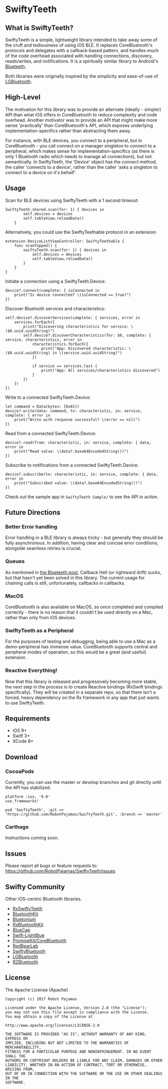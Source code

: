 # SwiftyTeeth

## What is SwiftyTeeth?

SwiftyTeeth is a simple, lightweight library intended to take away some of the cruft and tediousness of using iOS BLE. It replaces CoreBluetooth's protocols and delegates with a callback-based pattern, and handles much of the code overhead associated with handling connections, discovery, reads/writes, and notifications. It is a spiritually similar library to Android's [Blueteeth](https://github.com/RobotPajamas/Blueteeth).

Both libraries were originally inspired by the simplicity and ease-of-use of [LGBluetooth](https://github.com/l0gg3r/LGBluetooth).

## High-Level

The motivation for this library was to provide an alternate (ideally - simpler) API than what iOS offers in CoreBluetooth to reduce complexity and code overhead. Another motivator was to provide an API that might make more sense 'practically' than CoreBluetooth's API, which exposes underlying implementation-specifics rather than abstracting them away.

For instance, with BLE devices, you connect to a peripheral, but in CoreBluetooth - you call connect on a manager singleton to connect to a peripheral, which makes sense for implementation-specifics (as there is only 1 Bluetooth radio which needs to manage all connections), but not semantically. In SwiftyTeeth, the 'Device' object has the connect method, the caller 'connects to a device', rather than the caller 'asks a singleton to connect to a device on it's behalf'.

## Usage

Scan for BLE devices using SwiftyTeeth with a 1 second timeout:

	SwiftyTeeth.shared.scan(for: 1) { devices in
            self.devices = devices
            self.tableView.reloadData()
        }


Alternatively, you could use the SwiftyTeethable protocol in an extension:

	extension DeviceListViewController: SwiftyTeethable {
	    func scanTapped() {
	        swiftyTeeth.scan(for: 1) { devices in
	            self.devices = devices
	            self.tableView.reloadData()
	        }
	    }
	}


Initiate a connection using a SwiftyTeeth.Device:
 
	device?.connect(complete: { isConnected in
		print("Is device connected? \(isConnected == true)")
    })


Discover Bluetooth services and characteristics:
 
	self.device?.discoverServices(complete: { services, error in
        services.forEach({
            print("Discovering characteristics for service: \($0.uuid.uuidString)")
            self.device?.discoverCharacteristics(for: $0, complete: { service, characteristics, error in
                characteristics.forEach({
                    print("App: Discovered characteristic: \($0.uuid.uuidString) in \(service.uuid.uuidString)")
                })
                
                if service == services.last {
                    print("App: All services/characteristics discovered")
                }
            })
        })
    })


Write to a connected SwiftyTeeth.Device:

	let command = Data(bytes: [0x01])
    device?.write(data: command, to: characteristic, in: service, complete: { error in
        print("Write with response successful? \(error == nil)")
    })


Read from a connected SwiftyTeeth.Device:
 
    device?.read(from: characteristic, in: service, complete: { data, error in
        print("Read value: \(data?.base64EncodedString())")
    })


Subscribe to notifications from a connected SwiftyTeeth.Device:

	device?.subscribe(to: characteristic, in: service, complete: { data, error in
        print("Subscribed value: \(data?.base64EncodedString())")
    })

Check out the sample app in `SwiftyTeeth Sample/` to see the API in action. 

## Future Directions

### Better Error handling

Error handling in a BLE library is always tricky - but generally they should be fully asynchronous. In addition, having clear and concise error conditions, alongside seamless retries is crucial.

### Queues

As mentioned in [the Blueteeth post](http://www.sureshjoshi.com/mobile/bluetooth-bluetooths-blueteeth/), Callback Hell (or rightward drift) sucks, but that hasn't yet been solved in this library. The current usage for chaining calls is still, unfortunately, callbacks in callbacks.

### MacOS

CoreBluetooth is also available on MacOS, so once completed and compiled correctly - there is no reason that it couldn't be used directly on a Mac, rather than only from iOS devices.

### SwiftyTeeth as a Peripheral

For the purposes of testing and debugging, being able to use a Mac as a demo-peripheral has immense value. CoreBluetooth supports central and peripheral modes of operation, so this would be a great (and useful) extension.

### Reactive Everything!

Now that this library is released and progressively becoming more stable, the next step in the process is to create Reactive bindings (RxSwift bindings specifically). They will be created in a separate repo, so that there isn't a forced, heavy dependency on the Rx framework in any app that just wants to use SwiftyTeeth.


## Requirements

* iOS 9+
* Swift 3+
* XCode 8+

## Download

### CocoaPods

Currently, you can use the master or develop branches and git directly until the API has stabilized.

	platform :ios, '9.0'
	use_frameworks!

    pod 'SwiftyTeeth', :git => 'https://github.com/RobotPajamas/SwiftyTeeth.git', :branch => 'master'

### Carthage

Instructions coming soon.

## Issues

Please report all bugs or feature requests to: https://github.com/RobotPajamas/SwiftyTeeth/issues

## Swifty Community

Other iOS-centric Bluetooth libraries.

* [RxSwiftyTeeth](https://github.com/RobotPajamas/RxSwiftyTeeth)
* [BluetoothKit](https://github.com/rhummelmose/BluetoothKit)
* [Bluetonium](https://github.com/e-sites/Bluetonium)
* [RxBluetoothKit](https://github.com/Polidea/RxBluetoothKit)
* [BlueCap](https://github.com/troystribling/BlueCap)
* [Swift-LightBlue](https://github.com/Pluto-Y/Swift-LightBlue)
* [PromiseKit/CoreBluetooth](https://github.com/PromiseKit/CoreBluetooth)
* [RedBearLab](https://github.com/RedBearLab/iOS)
* [SwiftyBluetooth](https://github.com/tehjord/SwiftyBluetooth)
* [LGBluetooth](https://github.com/LGBluetooth/LGBluetooth)
* [RZBluetooth](https://github.com/Raizlabs/RZBluetooth)

## License

The Apache License (Apache)

    Copyright (c) 2017 Robot Pajamas

    Licensed under the Apache License, Version 2.0 (the "License");
    you may not use this file except in compliance with the License.
    You may obtain a copy of the License at

    http://www.apache.org/licenses/LICENSE-2.0

    THE SOFTWARE IS PROVIDED "AS IS", WITHOUT WARRANTY OF ANY KIND, EXPRESS OR
    IMPLIED, INCLUDING BUT NOT LIMITED TO THE WARRANTIES OF MERCHANTABILITY,
    FITNESS FOR A PARTICULAR PURPOSE AND NONINFRINGEMENT. IN NO EVENT SHALL THE
    AUTHORS OR COPYRIGHT HOLDERS BE LIABLE FOR ANY CLAIM, DAMAGES OR OTHER
    LIABILITY, WHETHER IN AN ACTION OF CONTRACT, TORT OR OTHERWISE, ARISING FROM,
    OUT OF OR IN CONNECTION WITH THE SOFTWARE OR THE USE OR OTHER DEALINGS IN THE
    SOFTWARE.
